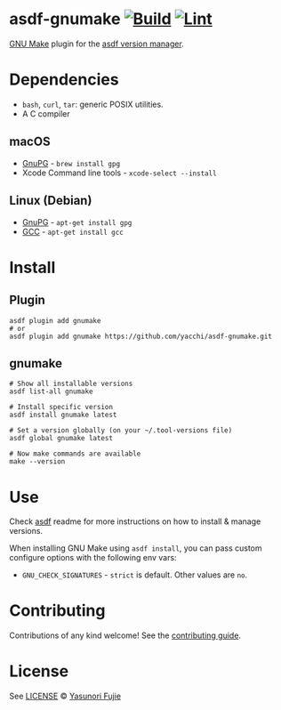# asdf-gnumake [![Build](https://github.com/yacchi/asdf-gnumake/actions/workflows/build.yml/badge.svg)](https://github.com/yacchi/asdf-gnumake/actions/workflows/build.yml) [![Lint](https://github.com/yacchi/asdf-gnumake/actions/workflows/lint.yml/badge.svg)](https://github.com/yacchi/asdf-gnumake/actions/workflows/lint.yml)

[GNU Make](https://www.gnu.org/software/make/) plugin for the [asdf version manager](https://asdf-vm.com).

# Dependencies

- `bash`, `curl`, `tar`: generic POSIX utilities.
- A C compiler

## macOS
* [GnuPG](http://www.gnupg.org) - `brew install gpg`
* Xcode Command line tools - `xcode-select --install`

## Linux (Debian)
* [GnuPG](http://www.gnupg.org) - `apt-get install gpg`
* [GCC](http://gcc.gnu.org/) - `apt-get install gcc`

# Install

## Plugin
```shell
asdf plugin add gnumake
# or
asdf plugin add gnumake https://github.com/yacchi/asdf-gnumake.git
```

## gnumake
```shell
# Show all installable versions
asdf list-all gnumake

# Install specific version
asdf install gnumake latest

# Set a version globally (on your ~/.tool-versions file)
asdf global gnumake latest

# Now make commands are available
make --version
```

# Use
Check [asdf](https://github.com/asdf-vm/asdf) readme for more instructions on how to
install & manage versions.

When installing GNU Make using `asdf install`, you can pass custom configure options with the following env vars:
* `GNU_CHECK_SIGNATURES` - `strict` is default. Other values are `no`.

# Contributing
Contributions of any kind welcome! See the [contributing guide](contributing.md).

# License
See [LICENSE](https://github.com/yacchi/asdf-gnumake/blob/main/LICENSE) © [Yasunori Fujie](https://github.com/yacchi/)
